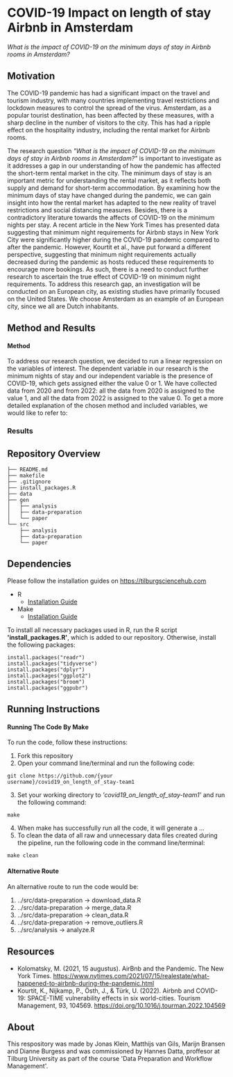 # COVID-19 Impact on length of stay Airbnb in Amsterdam

*What is the impact of COVID-19 on the minimum days of stay in Airbnb rooms in Amsterdam?*

## Motivation
The COVID-19 pandemic has had a significant impact on the travel and tourism industry, with many countries implementing travel restrictions and lockdown measures to control the spread of the virus. Amsterdam, as a popular tourist destination, has been affected by these measures, with a sharp decline in the number of visitors to the city. This has had a ripple effect on the hospitality industry, including the rental market for Airbnb rooms.

The research question *"What is the impact of COVID-19 on the minimum days of stay in Airbnb rooms in Amsterdam?"* is important to investigate as it addresses a gap in our understanding of how the pandemic has affected the short-term rental market in the city. The minimum days of stay is an important metric for understanding the rental market, as it reflects both supply and demand for short-term accommodation. By examining how the minimum days of stay have changed during the pandemic, we can gain insight into how the rental market has adapted to the new reality of travel restrictions and social distancing measures.
Besides, there is a contradictory literature towards the affects of COVID-19 on the minimum nights per stay. A recent article in the New York Times has presented data suggesting that minimum night requirements for Airbnb stays in New York City were significantly higher during the COVID-19 pandemic compared to after the pandemic. However, Kourtit et al., have put forward a different perspective, suggesting that minimum night requirements actually decreased during the pandemic as hosts reduced these requirements to encourage more bookings. As such, there is a need to conduct further research to ascertain the true effect of COVID-19 on minimum night requirements. To address this research gap, an investigation will be conducted on an European city, as existing studies have primarily focused on the United States. We choose Amsterdam as an example of an European city, since we all are Dutch inhabitants.

## Method and Results
#### **Method**
To address our research question, we decided to run a linear regression on the variables of interest. The dependent variable in our research is the minimum nights of stay and our independent variable is the presence of COVID-19, which gets assigned either the value 0 or 1. We have collected data from 2020 and from 2022: all the data from 2020 is assigned to the value 1, and all the data from 2022 is assigned to the value 0. To get a more detailed explanation of the chosen method and included variables, we would like to refer to: 

### **Results**

## Repository Overview
```
├── README.md
├── makefile
├── .gitignore
├── install_packages.R
├── data
├── gen
│   ├── analysis
│   ├── data-preparation
│   └── paper
└── src
    ├── analysis
    ├── data-preparation
    └── paper
```

## Dependencies
Please follow the installation guides on https://tilburgsciencehub.com
- R 
  - [Installation Guide](https://tilburgsciencehub.com/building-blocks/configure-your-computer/statistics-and-computation/r/)
- Make
  - [Installation Guide](https://tilburgsciencehub.com/building-blocks/configure-your-computer/automation-and-workflows/make/)

To install all necessary packages used in R, run the R script **'install_packages.R'**, which is added to our repository. Otherwise, install the following packages:
```
install.packages("readr")
install.packages("tidyverse")
install.packages("dplyr")
install.packages("ggplot2")
install.packages("broom")
install.packages("ggpubr")
```
## Running Instructions
#### **Running The Code By Make**
To run the code, follow these instructions:
1. Fork this repository
2. Open your command line/terminal and run the following code:
```
git clone https://github.com/{your username}/covid19_on_length_of_stay-team1
```
3. Set your working directory to *'covid19_on_length_of_stay-team1'* and run the following command:
```
make
```
4. When make has successfully run all the code, it will generate a ... 
5. To clean the data of all raw and unnecessary data files created during the pipeline, run the following code in the command line/terminal: 
```
make clean
```

#### **Alternative Route**
An alternative route to run the code would be:
1. ../src/data-preparation -> download_data.R
2. ../src/data-preparation -> merge_data.R
3. ../src/data-preparation -> clean_data.R
4. ../src/data-preparation -> remove_outliers.R
5. ../src/analysis -> analyze.R

## Resources
- Kolomatsky, M. (2021, 15 augustus). AirBnb and the Pandemic. The New York Times. https://www.nytimes.com/2021/07/15/realestate/what-happened-to-airbnb-during-the-pandemic.html
- Kourtit, K., Nijkamp, P., Östh, J., & Türk, U. (2022). Airbnb and COVID-19: SPACE-TIME vulnerability effects in six world-cities. Tourism Management, 93, 104569. https://doi.org/10.1016/j.tourman.2022.104569

## About
This respository was made by Jonas Klein, Matthijs van Gils, Marijn Bransen and Dianne Burgess and was commissioned by Hannes Datta, proffesor at Tilburg University as part of the course 'Data Preparation and Workflow Management'.


